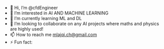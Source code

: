 - 👋 Hi, I’m @cfdEngineer
- 👀 I’m interested in AI AND MACHINE LEARNING
- 🌱 I’m currently learning ML and DL
- 💞️ I’m looking to collaborate on any AI projects where maths and physics are highly used!
- 📫 How to reach me mlajqi.ch@gmail.com
- ⚡ Fun fact: 

<!---
cfdEngineer/cfdEngineer is a ✨ special ✨ repository because its `README.md` (this file) appears on your GitHub profile.
You can click the Preview link to take a look at your changes.
--->
